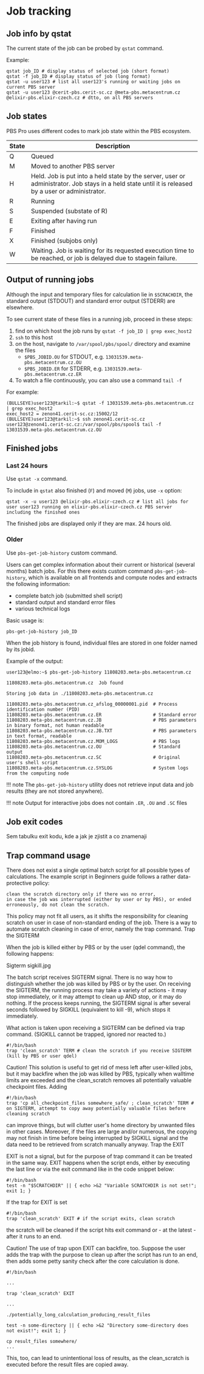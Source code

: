# Job tracking

## Job info by qstat 

The current state of the job can be probed by `qstat` command.

Example:

    qstat job_ID # display status of selected job (short format)
    qstat -f job_ID # display status of job (long format)
    qstat -u user123 # list all user123's running or waiting jobs on current PBS server 
    qstat -u user123 @cerit-pbs.cerit-sc.cz @meta-pbs.metacentrum.cz @elixir-pbs.elixir-czech.cz # dtto, on all PBS servers

## Job states

PBS Pro uses different codes to mark job state within the PBS ecosystem. 

| State | Description |
|-------|-------------|
| Q | Queued |
| M | Moved to another PBS server |
| H | Held. Job is put into a held state by the server, user or administrator. Job stays in a held state until it is released by a user or administrator.|
| R | Running |
| S | Suspended (substate of R) |
| E | Exiting after having run |
| F | Finished |
| X | Finished (subjobs only) |
| W | Waiting. Job is waiting for its requested execution time to be reached, or job is delayed due to stagein failure. |

## Output of running jobs

Although the input and temporary files for calculation lie in `$SCRACHDIR`, the standard output (STDOUT) and standard error output (STDERR) are elsewhere. 

To see current state of these files in a running job, proceed in these steps:

1. find on which host the job runs by `qstat -f job_ID | grep exec_host2`
2. `ssh` to this host
3. on the host, navigate to `/var/spool/pbs/spool/` directory and examine the files
    - `$PBS_JOBID.OU` for STDOUT, e.g. `13031539.meta-pbs.metacentrum.cz.OU`
    - `$PBS_JOBID.ER` for STDERR, e.g. `13031539.meta-pbs.metacentrum.cz.ER`
4. To watch a file continuously, you can also use a command `tail -f`

For example:

    (BULLSEYE)user123@tarkil:~$ qstat -f 13031539.meta-pbs.metacentrum.cz | grep exec_host2
    exec_host2 = zenon41.cerit-sc.cz:15002/12
    (BULLSEYE)user123@tarkil:~$ ssh zenon41.cerit-sc.cz
    user123@zenon41.cerit-sc.cz:/var/spool/pbs/spool$ tail -f 13031539.meta-pbs.metacentrum.cz.OU 
 
## Finished jobs

### Last 24 hours

Use `qstat -x` command.

To include in `qstat` also finished (`F`) and moved (`M`) jobs, use `-x` option:

    qstat -x -u user123 @elixir-pbs.elixir-czech.cz # list all jobs for user user123 running on elixir-pbs.elixir-czech.cz PBS server including the finished ones

The finished jobs are displayed only if they are max. 24 hours old.

### Older

Use `pbs-get-job-history` custom command.

Users can get complex information about their current or historical (several months) batch jobs. For this there exists custom command `pbs-get-job-history`, which is available on all frontends and compute nodes and extracts the following information:

- complete batch job (submitted shell script)
- standard output and standard error files
- various technical logs

Basic usage is:

    pbs-get-job-history job_ID

When the job history is found, individual files are stored in one folder named by its jobid.

Example of the output:

    user123@elmo:~$ pbs-get-job-history 11808203.meta-pbs.metacentrum.cz
    
    11808203.meta-pbs.metacentrum.cz  Job found
    
    Storing job data in ./11808203.meta-pbs.metacentrum.cz
    
    11808203.meta-pbs.metacentrum.cz_afslog_00000001.pid  # Process identification number (PID)
    11808203.meta-pbs.metacentrum.cz.ER                   # Standard error
    11808203.meta-pbs.metacentrum.cz.JB                   # PBS parameters in binary format, not human readable
    11808203.meta-pbs.metacentrum.cz.JB.TXT               # PBS parameters in text format, readable
    11808203.meta-pbs.metacentrum.cz.MOM_LOGS             # PBS logs
    11808203.meta-pbs.metacentrum.cz.OU                   # Standard output
    11808203.meta-pbs.metacentrum.cz.SC                   # Original user's shell script
    11808203.meta-pbs.metacentrum.cz.SYSLOG               # System logs from the computing node

!!! note
The `pbs-get-job-history` utility does not retrieve input data and job results (they are not stored anywhere).

!!! note
Output for interactive jobs does not contain `.ER`, `.OU` and `.SC` files

## Job exit codes

Sem tabulku exit kodu, kde a jak je zjistit a co znamenaji 

## Trap command usage

There does not exist a single optimal batch script for all possible types of calculations. The example script in Beginners guide follows a rather data-protective policy:

    clean the scratch directory only if there was no error,
    in case the job was interrupted (either by user or by PBS), or ended erroneously, do not clean the scratch.

This policy may not fit all users, as it shifts the responsibility for cleaning scratch on user in case of non-standard ending of the job. There is a way to automate scratch cleaning in case of error, namely the trap command.
Trap the SIGTERM

When the job is killed either by PBS or by the user (qdel command), the following happens:

Sigterm sigkill.jpg

The batch script receives SIGTERM signal. There is no way how to distinguish whether the job was killed by PBS or by the user. On receiving the SIGTERM, the running process may take a variety of actions - it may stop immediately, or it may attempt to clean up AND stop, or it may do nothing. If the process keeps running, the SIGTERM signal is after several seconds followed by SIGKILL (equivalent to kill -9), which stops it immediately.

What action is taken upon receiving a SIGTERM can be defined via trap command. (SIGKILL cannot be trapped, ignored nor reacted to.)

    #!/bin/bash
    trap 'clean_scratch' TERM # clean the scratch if you receive SIGTERM (kill by PBS or user qdel)

Caution! This solution is useful to get rid of mess left after user-killed jobs, but it may backfire when the job was killed by PBS, typically when walltime limits are exceeded and the clean_scratch removes all potentially valuable checkpoint files. Adding

    #!/bin/bash
    trap 'cp all_checkpoint_files somewhere_safe/ ; clean_scratch' TERM # on SIGTERM, attempt to copy away potentially valuable files before cleaning scratch

can improve things, but will clutter user's home directory by unwanted files in other cases. Moreover, if the files are large and/or numerous, the copying may not finish in time before being interrupted by SIGKILL signal and the data need to be retrieved from scratch manually anyway.
Trap the EXIT

EXIT is not a signal, but for the purpose of trap command it can be treated in the same way. EXIT happens when the script ends, either by executing the last line or via the exit command like in the code snippet below:

    #!/bin/bash
    test -n "$SCRATCHDIR" || { echo >&2 "Variable SCRATCHDIR is not set!"; exit 1; }

If the trap for EXIT is set

    #!/bin/bash
    trap 'clean_scratch' EXIT # if the script exits, clean scratch

the scratch will be cleaned if the script hits exit command or - at the latest - after it runs to an end.

Caution! The use of trap upon EXIT can backfire, too. Suppose the user adds the trap with the purpose to clean up after the script has run to an end, then adds some petty sanity check after the core calculation is done.

    #!/bin/bash

    ...

    trap 'clean_scratch' EXIT
    
    ...
    
    ./potentially_long_calculation_producing_result_files
    
    test -n some-directory || { echo >&2 "Directory some-directory does not exist!"; exit 1; }
    
    cp result_files somewhere/
    ...

This, too, can lead to unintentional loss of results, as the clean_scratch is executed before the result files are copied away. 

